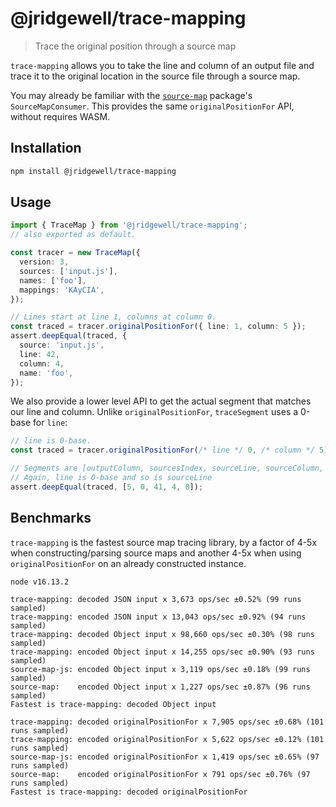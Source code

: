 # @jridgewell/trace-mapping

> Trace the original position through a source map

`trace-mapping` allows you to take the line and column of an output file and trace it to the
original location in the source file through a source map.

You may already be familiar with the [`source-map`][source-map] package's `SourceMapConsumer`. This
provides the same `originalPositionFor` API, without requires WASM.

## Installation

```sh
npm install @jridgewell/trace-mapping
```

## Usage

```typescript
import { TraceMap } from '@jridgewell/trace-mapping';
// also exported as default.

const tracer = new TraceMap({
  version: 3,
  sources: ['input.js'],
  names: ['foo'],
  mappings: 'KAyCIA',
});

// Lines start at line 1, columns at column 0.
const traced = tracer.originalPositionFor({ line: 1, column: 5 });
assert.deepEqual(traced, {
  source: 'input.js',
  line: 42,
  column: 4,
  name: 'foo',
});
```

We also provide a lower level API to get the actual segment that matches our line and column. Unlike
`originalPositionFor`, `traceSegment` uses a 0-base for `line`:

```typescript
// line is 0-base.
const traced = tracer.originalPositionFor(/* line */ 0, /* column */ 5);

// Segments are [outputColumn, sourcesIndex, sourceLine, sourceColumn, namesIndex]
// Again, line is 0-base and so is sourceLine
assert.deepEqual(traced, [5, 0, 41, 4, 0]);
```

## Benchmarks

`trace-mapping` is the fastest source map tracing library, by a factor of 4-5x when
constructing/parsing source maps and another 4-5x when using `originalPositionFor` on an already
constructed instance.

```
node v16.13.2

trace-mapping: decoded JSON input x 3,673 ops/sec ±0.52% (99 runs sampled)
trace-mapping: encoded JSON input x 13,043 ops/sec ±0.92% (94 runs sampled)
trace-mapping: decoded Object input x 98,660 ops/sec ±0.30% (98 runs sampled)
trace-mapping: encoded Object input x 14,255 ops/sec ±0.90% (93 runs sampled)
source-map-js: encoded Object input x 3,119 ops/sec ±0.18% (99 runs sampled)
source-map:    encoded Object input x 1,227 ops/sec ±0.87% (96 runs sampled)
Fastest is trace-mapping: decoded Object input

trace-mapping: decoded originalPositionFor x 7,905 ops/sec ±0.68% (101 runs sampled)
trace-mapping: encoded originalPositionFor x 5,622 ops/sec ±0.12% (101 runs sampled)
source-map-js: encoded originalPositionFor x 1,419 ops/sec ±0.65% (97 runs sampled)
source-map:    encoded originalPositionFor x 791 ops/sec ±0.76% (97 runs sampled)
Fastest is trace-mapping: decoded originalPositionFor
```

[source-map]: https://www.npmjs.com/package/source-map
